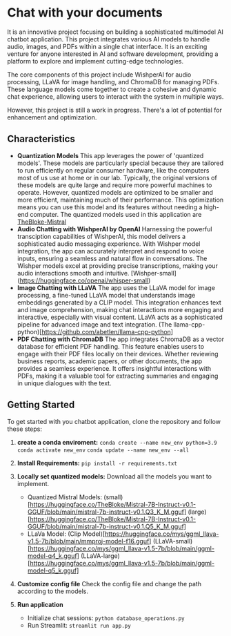 # Chat with your documents

It is an innovative project focusing on building a sophisticated multimodel AI chatbot application. This project integrates various AI models to handle audio, images, and PDFs within a single chat interface. It is an exciting venture for anyone interested in AI and software development, providing a platform to explore and implement cutting-edge technologies.


The core components of this project include WishperAI for audio processing, LLaVA for image handling, and ChromaDB for managing PDFs. These language models come together to create a cohesive and dynamic chat experience, allowing users to interact with the system in multiple ways.


However, this project is still a work in progress. There's a lot of potential for enhancement and optimization.

## Characteristics
* **Quantization Models**
 This app leverages the power of 'quantized models'. These models are particularly special because they are tailored to run efficiently on regular consumer hardware, like the computers most of us use at home or in our lab. Typically, the original versions of these models are quite large and require more powerful machines to operate. However, quantized models are optimized to be smaller and more efficient, maintaining much of their performance. This optimization means you can use this model and its features without needing a high-end computer. The quantized models used in this application are  [TheBloke-Mistral](https://huggingface.co/TheBloke/Mistral-7B-Instruct-v0.1-GGUF)
* **Audio Chatting with WishperAI by OpenAI**
  Harnessing the powerful transciption capabilities of WishperAI, this model delivers a sophisticated audio messaging experience. With Wishper model integration, the app can accurately interpret and respond to voice inputs, ensuring a seamless and natural flow in conversations. The Wishper models excel at providing precise transcriptions, making your audio interactions smooth and intuitive. [Wishper-small] (https://huggingface.co/openai/whisper-small)
* **Image Chatting with LLaVA**
  The app uses the LLaVA model for image processing, a fine-tuned LLaVA model that understands image embeddings generated by a CLIP model. This integration enhances text and image comprehension, making chat interactions more engaging and interactive, especially with visual content. LLaVA acts as a sophisticated pipeline for advanced image and text integration. (The llama-cpp-python)[https://github.com/abetlen/llama-cpp-python]
* **PDF Chatting with ChromaDB**
The app integrates ChromaDB as a vector database for efficient PDF handling. This feature enables users to engage with their PDF files locally on their devices. Whether reviewing business reports, academic papers, or other documents, the app provides a seamless experience. It offers insightful interactions with PDFs, making it a valuable tool for extracting summaries and engaging in unique dialogues with the text.

## Getting Started 
To get started with you chatbot application, clone the repository and follow these steps:
1. **create a conda enviroment:**
   `conda create --name new_env python=3.9`
   `conda activate new_env`
   `conda update --name new_env --all`
3. **Install Requirements:**
    `pip install -r requirements.txt`

4. **Locally set quantized models:**
   Download all the models you want to implement.
   * Quantized Mistral Models: (small)[https://huggingface.co/TheBloke/Mistral-7B-Instruct-v0.1-GGUF/blob/main/mistral-7b-instruct-v0.1.Q3_K_M.gguf]
                               (large)[https://huggingface.co/TheBloke/Mistral-7B-Instruct-v0.1-GGUF/blob/main/mistral-7b-instruct-v0.1.Q5_K_M.gguf]
   * LLaVa Model: (Clip Model)[https://huggingface.co/mys/ggml_llava-v1.5-7b/blob/main/mmproj-model-f16.gguf]
                  (LLaVA-small)[https://huggingface.co/mys/ggml_llava-v1.5-7b/blob/main/ggml-model-q4_k.gguf]
                   (LLaVA-large)[https://huggingface.co/mys/ggml_llava-v1.5-7b/blob/main/ggml-model-q5_k.gguf]
5. **Customize config file**
   Check the config file and change the path according to the models.

6. **Run application**
   * Initialize chat sessions: `python database_operations.py`
   * Run Streamlit: `streamlit run app.py`
 
